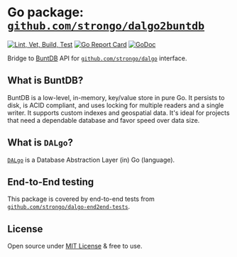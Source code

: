 # Go package: [`github.com/strongo/dalgo2buntdb`](https://github.com/strongo/dalgo2buntdb)

[![Lint, Vet, Build, Test](https://github.com/strongo/dalgo2buntdb/actions/workflows/ci.yml/badge.svg)](https://github.com/strongo/dalgo2buntdb/actions/workflows/ci.yml)
[![Go Report Card](https://goreportcard.com/badge/github.com/strongo/dalgo2buntdb)](https://goreportcard.com/report/github.com/strongo/dalgo2buntdb)
[![GoDoc](https://godoc.org/github.com/strongo/dalgo2buntdb?status.svg)](https://godoc.org/github.com/strongo/dalgo2buntdb)

Bridge to [BuntDB](https://github.com/tidwall/buntdb) API
for [`github.com/strongo/dalgo`](https://github.com/strongo/dalgo) interface.

## What is BuntDB?

BuntDB is a low-level, in-memory, key/value store in pure Go. It persists to disk, is ACID compliant, and uses locking
for multiple readers and a single writer. It supports custom indexes and geospatial data. It's ideal for projects that
need a dependable database and favor speed over data size.

## What is `DALgo`?

[`DALgo`](https://github.com/strongo/dalgo) is a Database Abstraction Layer (in) Go (language).

## End-to-End testing

This package is covered by end-to-end tests
from [`github.com/strongo/dalgo-end2end-tests`](https://github.com/strongo/dalgo-end2end-tests).

## License

Open source under [MIT License](LICENSE) & free to use.
